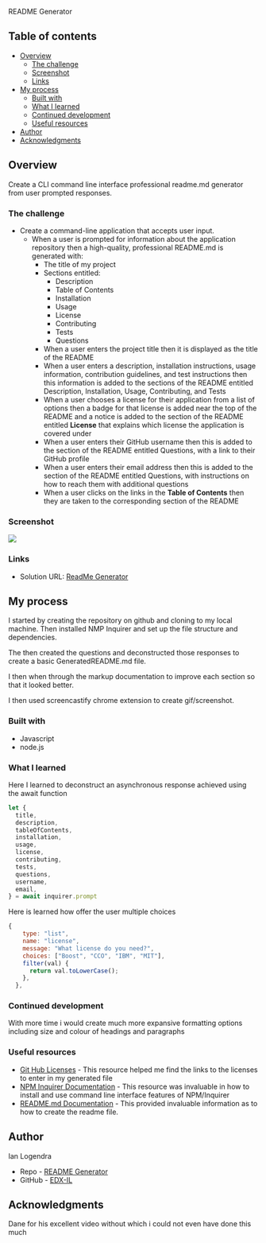 README Generator

## Table of contents

- [Overview](#overview)
  - [The challenge](#the-challenge)
  - [Screenshot](#screenshot)
  - [Links](#links)
- [My process](#my-process)
  - [Built with](#built-with)
  - [What I learned](#what-i-learned)
  - [Continued development](#continued-development)
  - [Useful resources](#useful-resources)
- [Author](#author)
- [Acknowledgments](#acknowledgments)

## Overview

Create a CLI command line interface professional readme.md generator from user prompted responses.

### The challenge

* Create a command-line application that accepts user input.
  * When a user is prompted for information about the application repository then a high-quality, professional README.md is generated with:
    * The title of my project 
    * Sections entitled:
      * Description 
      * Table of Contents 
      * Installation 
      * Usage 
      * License 
      * Contributing 
      * Tests 
      * Questions
    * When a user enters the project title then it is displayed as the title of the README
    * When a user enters a description, installation instructions, usage information, contribution guidelines, and test instructions then this information is added to the sections of the README entitled Description, Installation, Usage, Contributing, and Tests
    * When a user chooses a license for their application from a list of options then a badge for that license is added near the top of the README and a notice is added to the section of the README entitled **License** that explains which license the application is covered under
    * When a user enters their GitHub username then this is added to the section of the README entitled Questions, with a link to their GitHub profile
    * When a user enters their email address then this is added to the section of the README entitled Questions, with instructions on how to reach them with additional questions
    * When a user clicks on the links in the **Table of Contents** then they are taken to the corresponding section of the README

### Screenshot

![](./gif/readme_generator.gif)


### Links

- Solution URL: [ReadMe Generator](git@github.com:EDX-IL/Readme_Generator.git)

## My process

I started by creating the repository on github and cloning to my local machine. Then installed NMP Inquirer and set up the file structure and dependencies. 

The then created the questions and deconstructed those responses to create a basic GeneratedREADME.md file.

I then when through the markup documentation to improve each section so that it looked better. 

I then used screencastify chrome extension to create gif/screenshot.

### Built with

- Javascript
- node.js


### What I learned

Here I learned to deconstruct an asynchronous response achieved using the await function 

```js
let {
  title,
  description,
  tableOfContents,
  installation,
  usage,
  license,
  contributing,
  tests,
  questions,
  username,
  email,
} = await inquirer.prompt


```
Here is learned how offer the user multiple choices

```js
{
    type: "list",
    name: "license",
    message: "What license do you need?",
    choices: ["Boost", "CCO", "IBM", "MIT"],
    filter(val) {
      return val.toLowerCase();
    },
  },

```


### Continued development

With more time i would create much more expansive formatting options including size and colour of headings and paragraphs

### Useful resources

- [Git Hub Licenses](https://gist.github.com/lukas-h/2a5d00690736b4c3a7ba) - This resource helped me find the links to the licenses to enter in my generated file
- [NPM Inquirer Documentation](https://www.npmjs.com/package/inquirer) - This resource was invaluable in how to install and use command line interface features of NPM/Inquirer
- [README.md Documentation](https://docs.github.com/en/get-started/writing-on-github/getting-started-with-writing-and-formatting-on-github/basic-writing-and-formatting-syntax) - This provided invaluable information as to how to create the readme file. 

## Author
Ian Logendra
- Repo - [README Generator](https://github.com/EDX-IL/Readme_Generator)
- GitHub - [EDX-IL](https://github.com/EDX-IL)

## Acknowledgments

Dane for his excellent video without which i could not even have done this much